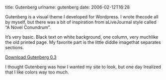 title: Gutenberg
urlname: gutenberg
date: 2006-02-12T16:28

Gutenberg is a visual theme I developed for Wordpress. I wrote thecode all by myself, but there was a bit of inspiration from aLiveJournal style called &ldquo;A Novel Conundrum&rdquo;.

It&#x02bc;s very basic. Black text on white background, one column, very muchlike the old printed page. My favorite part is the little diddle imagethat separates sections.

[Download Gutenberg 0.3](https://dl.dropboxusercontent.com/s/1hwnjoebrtsdno4/20060212-gutenberg-0.3.zip)

I thought Gutenberg was how I wanted my site to look, but one day Irealized that I like colors way too much.